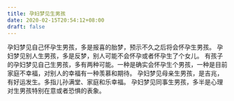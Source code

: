 ```yaml
---
title: 孕妇梦见生男孩
date: 2020-02-15T20:54:12+08:00
draft: false
---
```


孕妇梦见自己怀孕生男孩，多是报喜的胎梦，预示不久之后将会怀孕生男孩。
孕妇梦见别人生男孩，多是反梦，别人可能不会怀孕或者怀孕生了个女儿。
有孩子的孕妇梦见自己生男孩，多有两种可能。一种是确实会怀孕生个男孩，一种是目前家庭不幸福，对别人的幸福有一种羡慕和期待。
孕妇梦见母亲生男孩，是吉兆，有好运发生。多指儿孙满堂、家庭和乐幸福。
孕妇梦见同事生男孩，多半是心理对生男孩特别在意或者恐惧的表象。